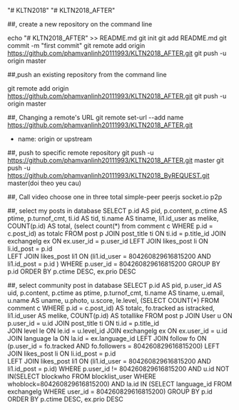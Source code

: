 "# KLTN2018" 
"# KLTN2018_AFTER" 

##, create a new repository on the command line

echo "# KLTN2018_AFTER" >> README.md
git init
git add README.md
git commit -m "first commit"
git remote add origin https://github.com/phamvanlinh20111993/KLTN2018_AFTER.git
git push -u origin master


##,push an existing repository from the command line

git remote add origin https://github.com/phamvanlinh20111993/KLTN2018_AFTER.git
git push -u origin master


##, Changing a remote's URL
git remote set-url --add name https://github.com/phamvanlinh20111993/KLTN2018_AFTER.git
- name: origin or upstream

##, push to specific remote repository
git push -u https://github.com/phamvanlinh20111993/KLTN2018_AFTER.git master
git push -u https://github.com/phamvanlinh20111993/KLTN2018_ByREQUEST.git master(doi theo yeu cau)


##, Call video choose one in three total
simple-peer
peerjs
socket.io p2p


##, select my posts in database
 SELECT p.id AS pid, p.content, p.ctime AS ptime, p.turnof_cmt, ti.id AS tid, ti.name AS tiname,
 li1.id_user as melike,  COUNT(p.id) AS total, (select count(*) from comment c WHERE p.id = c.post_id) 
 as totalc FROM post p  JOIN post_title ti ON ti.id = p.title_id  JOIN exchangelg ex 
 ON ex.user_id = p.user_id  LEFT JOIN likes_post li ON li.id_post = p.id  
 LEFT JOIN likes_post li1 ON (li1.id_user = 804260829616815200 AND li1.id_post = p.id ) 
 WHERE p.user_id = 804260829616815200 GROUP BY p.id ORDER BY p.ctime DESC, ex.prio DESC
 
##, select community post in database
 SELECT p.id AS pid, p.user_id AS uid, p.content, p.ctime as ptime,  p.turnof_cmt, 
 ti.name AS tiname, u.email, u.name AS uname,  u.photo, u.score, le.level, 
(SELECT COUNT(*) FROM comment c WHERE p.id = c.post_id) AS totalc, fo.tracked as istracked,
 li1.id_user AS melike, COUNT(p.id) AS totallike FROM post p 
 JOIN User u ON p.user_id = u.id 
 JOIN post_title ti ON ti.id = p.title_id  
 JOIN level le ON le.id = u.level_id 
 JOIN exchangelg ex ON ex.user_id = u.id 
 JOIN language la ON la.id = ex.language_id 
 LEFT JOIN follow fo ON (p.user_id = fo.tracked AND fo.followers = 804260829616815200) 
 LEFT JOIN likes_post li ON li.id_post = p.id  
 LEFT JOIN likes_post li1 ON (li1.id_user = 804260829616815200 AND li1.id_post = p.id) 
 WHERE p.user_id != 804260829616815200 
 AND u.id NOT IN(SELECT blockwho FROM blocklist_user 
 WHERE whoblock=804260829616815200) AND la.id IN (SELECT language_id 
 FROM exchangelg WHERE user_id = 804260829616815200) 
 GROUP BY p.id 
 ORDER BY p.ctime DESC, ex.prio DESC
